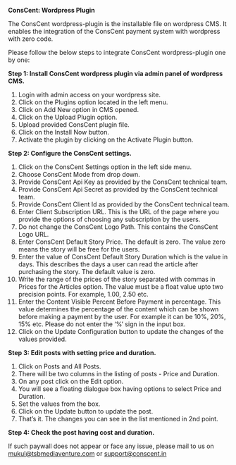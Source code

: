 **ConsCent: Wordpress Plugin**

The ConsCent wordpress-plugin is the installable file on wordpress CMS. It enables the integration of the ConsCent payment system with wordpress with zero code. 

Please follow the below steps to integrate ConsCent wordpress-plugin one by one:

**Step 1: Install ConsCent wordpress plugin via admin panel of wordpress CMS.**

1. Login with admin access on your wordpress site. 
2. Click on the Plugins option located in the left menu.
3. Click on Add New option in CMS opened. 
4. Click on the Upload Plugin option.
5. Upload provided ConsCent plugin file. 
6. Click on the Install Now button.
7. Activate the plugin by clicking on the Activate Plugin button. 



**Step 2: Configure the ConsCent settings.**


1. Click on the ConsCent Settings option in the left side menu. 
2. Choose ConsCent Mode from drop down. 
3. Provide ConsCent Api Key as provided by the ConsCent technical team. 
4. Provide ConsCent Api Secret as provided by the ConsCent technical team.
5. Provide ConsCent Client Id as provided by the ConsCent technical team.
6. Enter Client Subscription URL. This is the URL of the page where you provide the options of choosing any subscription by the users.
7. Do not change the ConsCent Logo Path. This contains the ConsCent Logo URL. 
8. Enter ConsCent Default Story Price. The default is zero. The value zero means the story will be free for the users.  
9. Enter the value of ConsCent Default Story Duration which is the value in days. This describes the days a user can read the article after purchasing the story. The default value is zero. 
10. Write the range of the prices of the story separated with commas in Prices for the Articles option. The value must be a float value upto two precision points. For example, 1.00, 2.50 etc. 
11. Enter the Content Visible Percent Before Payment in percentage. This value determines the percentage of the content which can be shown before making a payment by the user. For example it can be 10%, 20%, 15% etc. Please do not enter the ‘%’ sign in the input box. 
12. Click on the Update Configuration button to update the changes of the values provided. 



**Step 3:  Edit posts with setting price and duration.**

1. Click on Posts and All Posts.
2. There will be two columns in the listing of posts - Price and Duration.
3. On any post click on the Edit option. 
4. You will see a floating dialogue box having options to select Price and Duration.
5. Set the values from the box. 
6. Click on the Update button to update the post. 
7. That’s it. The changes you can see in the list mentioned in 2nd point. 

**Step 4:  Check the post having cost and duration.** 

If such paywall does not appear or face any issue, please mail to us on mukul@tsbmediaventure.com or support@conscent.in 
